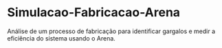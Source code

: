 # Simulacao-Fabricacao-Arena
Análise de um processo de fabricação para identificar gargalos e medir a eficiência do sistema usando o Arena.
